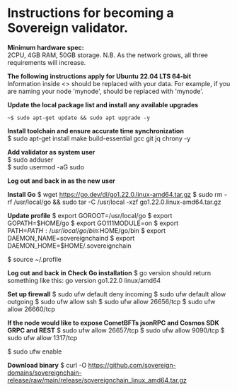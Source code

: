 # Instructions for becoming a Sovereign validator.

**Minimum hardware spec:**  
2CPU, 4GB RAM, 50GB storage. N.B. As the network grows, all three requirements will increase.

**The following instructions apply for Ubuntu 22.04 LTS 64-bit**  
Information inside <> should be replaced with your data. For example, if you are naming your node 'mynode', <moniker> should be replaced with 'mynode'.  

**Update the local package list and install any available upgrades**  
```console
~$ sudo apt-get update && sudo apt upgrade -y
```

**Install toolchain and ensure accurate time synchronization**  
$ sudo apt-get install make build-essential gcc git jq chrony -y  

**Add validator as system user**  
$ sudo adduser <moniker>  
$ sudo usermod -aG sudo <moniker>  

**Log out and back in as the new user**

**Install Go**
$ wget https://go.dev/dl/go1.22.0.linux-amd64.tar.gz
$ sudo rm -rf /usr/local/go && sudo tar -C /usr/local -xzf go1.22.0.linux-amd64.tar.gz

**Update profile**
$ export GOROOT=/usr/local/go
$ export GOPATH=$HOME/go
$ export GO111MODULE=on
$ export PATH=$PATH:/usr/local/go/bin:$HOME/go/bin
$ export DAEMON_NAME=sovereignchaind
$ export DAEMON_HOME=$HOME/.sovereignchain

$ source ~/.profile 

**Log out and back in**
**Check Go installation**
$ go version
should return something like this: go version go1.22.0 linux/amd64

**Set up firewall**
$ sudo ufw default deny incoming
$ sudo ufw default allow outgoing
$ sudo ufw allow ssh
$ sudo ufw allow 26656/tcp
$ sudo ufw allow 26660/tcp

**If the node would like to expose CometBFTs jsonRPC and Cosmos SDK GRPC and REST**
$ sudo ufw allow 26657/tcp
$ sudo ufw allow 9090/tcp
$ sudo ufw allow 1317/tcp

$ sudo ufw enable

**Download binary**
$ curl -O https://github.com/sovereign-domains/sovereignchain-release/raw/main/release/sovereignchain_linux_amd64.tar.gz

